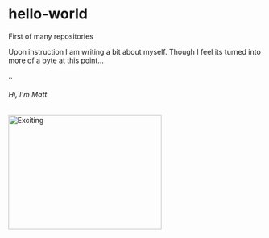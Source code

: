 # hello-world
First of many repositories

Upon instruction I am writing a bit about myself.
Though I feel its turned into more of a byte at this point...

..
<html>
<h6>Hi, I'm Matt</h6>

<img src="https://media.giphy.com/media/YxSkNhxxdZ5Xq/giphy.gif" alt="Exciting" style="width:304px;height:228px;">
</html>
